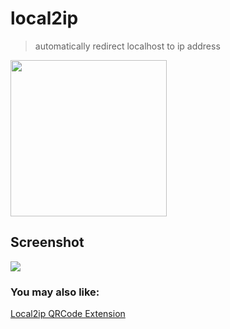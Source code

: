 # local2ip
> automatically redirect localhost to ip address  
  
[<img width="250px" src="http://ww3.sinaimg.cn/large/5fd37818jw1eq7bx4bc4ej20c0038mx9.jpg">](https://chrome.google.com/webstore/detail/local2ip/nhhmpneggljndkdpkabjleiialindhkd)  

## Screenshot  
![](https://github.com/brucejcw/local2ip/blob/ee12d4b960bd13035cc2ea6a1e705fc54287e6fb/material/screenshot.png)

### You may also like:  
[Local2ip QRCode Extension](https://github.com/brucejcw/qrcode)
